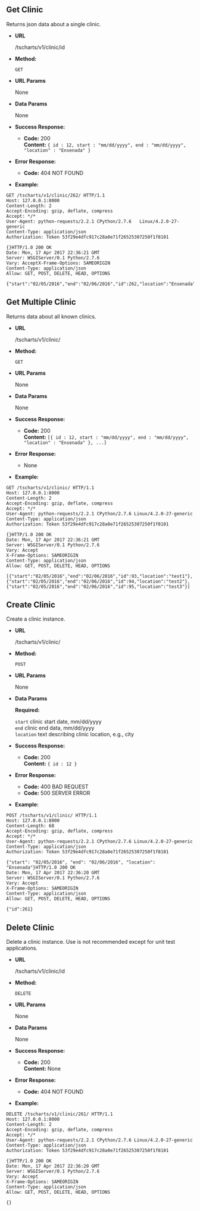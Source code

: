 **Get Clinic**
----
  Returns json data about a single clinic.

* **URL**

  /tscharts/v1/clinic/id

* **Method:**

  `GET`
  
*  **URL Params**

   None

* **Data Params**

  None

* **Success Response:**

  * **Code:** 200 <br />
    **Content:** `{ id : 12, start : "mm/dd/yyyy", end : "mm/dd/yyyy", "location" : "Ensenada" }`
 
* **Error Response:**

  * **Code:** 404 NOT FOUND

* **Example:**

```
GET /tscharts/v1/clinic/262/ HTTP/1.1
Host: 127.0.0.1:8000
Content-Length: 2
Accept-Encoding: gzip, deflate, compress
Accept: */*
User-Agent: python-requests/2.2.1 CPython/2.7.6   Linux/4.2.0-27-generic
Content-Type: application/json
Authorization: Token 53f29e4dfc917c28a0e71f26525307250f1f8101

{}HTTP/1.0 200 OK
Date: Mon, 17 Apr 2017 22:36:21 GMT
Server: WSGIServer/0.1 Python/2.7.6
Vary: AcceptX-Frame-Options: SAMEORIGIN
Content-Type: application/json
Allow: GET, POST, DELETE, HEAD, OPTIONS

{"start":"02/05/2016","end":"02/06/2016","id":262,"location":"Ensenada"}
```
  
**Get Multiple Clinic**
----
  Returns data about all known clinics.

* **URL**

  /tscharts/v1/clinic/

* **Method:**

  `GET`
  
*  **URL Params**

   None

* **Data Params**

  None

* **Success Response:**

  * **Code:** 200 <br />
    **Content:** `[{ id : 12, start : "mm/dd/yyyy", end : "mm/dd/yyyy", "location" : "Ensenada" }, ...]`
 
* **Error Response:**

  * None

* **Example:**

```
GET /tscharts/v1/clinic/ HTTP/1.1
Host: 127.0.0.1:8000
Content-Length: 2
Accept-Encoding: gzip, deflate, compress
Accept: */*
User-Agent: python-requests/2.2.1 CPython/2.7.6 Linux/4.2.0-27-generic
Content-Type: application/json
Authorization: Token 53f29e4dfc917c28a0e71f26525307250f1f8101

{}HTTP/1.0 200 OK
Date: Mon, 17 Apr 2017 22:36:21 GMT
Server: WSGIServer/0.1 Python/2.7.6
Vary: Accept
X-Frame-Options: SAMEORIGIN
Content-Type: application/json
Allow: GET, POST, DELETE, HEAD, OPTIONS

[{"start":"02/05/2016","end":"02/06/2016","id":93,"location":"test1"},{"start":"02/05/2016","end":"02/06/2016","id":94,"location":"test2"},{"start":"02/05/2016","end":"02/06/2016","id":95,"location":"test3"}]
```
  
**Create Clinic**
----
  Create a clinic instance.

* **URL**

  /tscharts/v1/clinic/

* **Method:**

  `POST`
  
*  **URL Params**

   None

* **Data Params**

   **Required:**
 
   `start` clinic start date, mm/dd/yyyy<br />
   `end` clinic end data, mm/dd/yyyy<br />
   `location` text describing clinic location, e.g., city


* **Success Response:**

  * **Code:** 200 <br />
    **Content:** `{ id : 12 }`
 
* **Error Response:**

  * **Code:** 400 BAD REQUEST<br />
  * **Code:** 500 SERVER ERROR

* **Example:**

```
POST /tscharts/v1/clinic/ HTTP/1.1
Host: 127.0.0.1:8000
Content-Length: 68
Accept-Encoding: gzip, deflate, compress
Accept: */*
User-Agent: python-requests/2.2.1 CPython/2.7.6 Linux/4.2.0-27-generic
Content-Type: application/json
Authorization: Token 53f29e4dfc917c28a0e71f26525307250f1f8101

{"start": "02/05/2016", "end": "02/06/2016", "location": "Ensenada"}HTTP/1.0 200 OK
Date: Mon, 17 Apr 2017 22:36:20 GMT
Server: WSGIServer/0.1 Python/2.7.6
Vary: Accept
X-Frame-Options: SAMEORIGIN
Content-Type: application/json
Allow: GET, POST, DELETE, HEAD, OPTIONS

{"id":261}
```
**Delete Clinic**
----
  Delete a clinic instance. Use is not recommended except for unit test applications.

* **URL**

  /tscharts/v1/clinic/id

* **Method:**

  `DELETE`
  
*  **URL Params**

   None

* **Data Params**

  None

* **Success Response:**

  * **Code:** 200 <br />
    **Content:** None
 
* **Error Response:**

  * **Code:** 404 NOT FOUND

* **Example:**

```
DELETE /tscharts/v1/clinic/261/ HTTP/1.1
Host: 127.0.0.1:8000
Content-Length: 2
Accept-Encoding: gzip, deflate, compress
Accept: */*
User-Agent: python-requests/2.2.1 CPython/2.7.6 Linux/4.2.0-27-generic
Content-Type: application/json
Authorization: Token 53f29e4dfc917c28a0e71f26525307250f1f8101

{}HTTP/1.0 200 OK
Date: Mon, 17 Apr 2017 22:36:20 GMT
Server: WSGIServer/0.1 Python/2.7.6
Vary: Accept
X-Frame-Options: SAMEORIGIN
Content-Type: application/json
Allow: GET, POST, DELETE, HEAD, OPTIONS

{}
```
